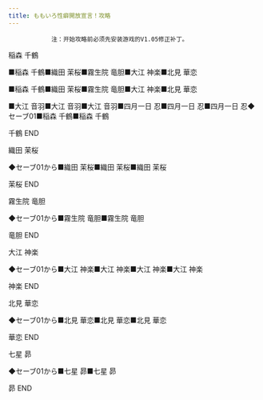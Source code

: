 ```yaml
---
title: ももいろ性癖開放宣言！攻略
---
```


                注：开始攻略前必须先安装游戏的V1.05修正补丁。

稲森 千鶴

■稲森 千鶴■織田 茉桜■霧生院 竜胆■大江 神楽■北見 華恋

■稲森 千鶴■織田 茉桜■霧生院 竜胆■大江 神楽■北見 華恋

■大江 音羽■大江 音羽■大江 音羽■四月一日 忍■四月一日 忍■四月一日 忍◆セーブ01■稲森 千鶴■稲森 千鶴

千鶴 END

織田 茉桜

◆セーブ01から■織田 茉桜■織田 茉桜■織田 茉桜

茉桜 END

霧生院 竜胆

◆セーブ01から■霧生院 竜胆■霧生院 竜胆

竜胆 END

大江 神楽

◆セーブ01から■大江 神楽■大江 神楽■大江 神楽■大江 神楽

神楽 END

北見 華恋

◆セーブ01から■北見 華恋■北見 華恋■北見 華恋

華恋 END

七星 昴

◆セーブ01から■七星 昴■七星 昴

昴 END
              

